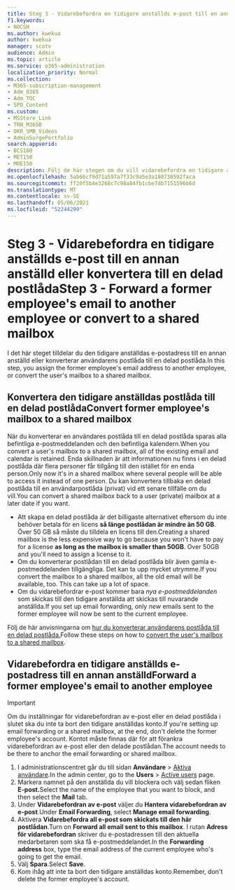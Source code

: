 ```yaml
---
title: Steg 3 - Vidarebefordra en tidigare anställds e-post till en annan anställd eller konvertera till en delad postlåda
f1.keywords:
- NOCSH
ms.author: kwekua
author: kwekua
manager: scotv
audience: Admin
ms.topic: article
ms.service: o365-administration
localization_priority: Normal
ms.collection:
- M365-subscription-management
- Adm_O365
- Adm_TOC
- SPO_Content
ms.custom:
- MSStore_Link
- TRN_M365B
- OKR_SMB_Videos
- AdminSurgePortfolio
search.appverid:
- BCS160
- MET150
- MOE150
description: Följ de här stegen om du vill vidarebefordra en tidigare anställds e-post till en annan anställd eller konvertera till en delad postlåda.
ms.openlocfilehash: 5ab66cf9d71a597a7f33c9a5e3a180738592faca
ms.sourcegitcommit: ff20f5b4e3268c7c98a84fb1cbe7db7151596b6d
ms.translationtype: MT
ms.contentlocale: sv-SE
ms.lasthandoff: 05/06/2021
ms.locfileid: "52244299"
---
```

# <a name="step-3---forward-a-former-employees-email-to-another-employee-or-convert-to-a-shared-mailbox"></a><span data-ttu-id="b8940-103">Steg 3 - Vidarebefordra en tidigare anställds e-post till en annan anställd eller konvertera till en delad postlåda</span><span class="sxs-lookup"><span data-stu-id="b8940-103">Step 3 - Forward a former employee's email to another employee or convert to a shared mailbox</span></span>

<span data-ttu-id="b8940-104">I det här steget tilldelar du den tidigare anställdas e-postadress till en annan anställd eller konverterar användarens postlåda till en delad postlåda.</span><span class="sxs-lookup"><span data-stu-id="b8940-104">In this step, you assign the former employee's email address to another employee, or convert the user's mailbox to a shared mailbox.</span></span>

## <a name="convert-former-employees-mailbox-to-a-shared-mailbox"></a><span data-ttu-id="b8940-105">Konvertera den tidigare anställdas postlåda till en delad postlåda</span><span class="sxs-lookup"><span data-stu-id="b8940-105">Convert former employee's mailbox to a shared mailbox</span></span>

<span data-ttu-id="b8940-106">När du konverterar en användares postlåda till en delad postlåda sparas alla befintliga e-postmeddelanden och den befintliga kalendern.</span><span class="sxs-lookup"><span data-stu-id="b8940-106">When you convert a user's mailbox to a shared mailbox, all of the existing email and calendar is retained.</span></span> <span data-ttu-id="b8940-107">Enda skillnaden är att informationen nu finns i en delad postlåda där flera personer får tillgång till den istället för en enda person.</span><span class="sxs-lookup"><span data-stu-id="b8940-107">Only now it's in a shared mailbox where several people will be able to access it instead of one person.</span></span> <span data-ttu-id="b8940-108">Du kan konvertera tillbaka en delad postlåda till en användarpostlåda (privat) vid ett senare tillfälle om du vill.</span><span class="sxs-lookup"><span data-stu-id="b8940-108">You can convert a shared mailbox back to a user (private) mailbox at a later date if you want.</span></span>

- <span data-ttu-id="b8940-p102">Att skapa en delad postlåda är det billigaste alternativet eftersom du inte behöver betala för en licens **så länge postlådan är mindre än 50 GB**. Över 50 GB så måste du tilldela en licens till den.</span><span class="sxs-lookup"><span data-stu-id="b8940-p102">Creating a shared mailbox is the less expensive way to go because you won't have to pay for a license **as long as the mailbox is smaller than 50GB**. Over 50GB and you'll need to assign a license to it.</span></span>
- <span data-ttu-id="b8940-p103">Om du konverterar postlådan till en delad postlåda blir även gamla e-postmeddelanden tillgängliga. Det kan ta upp mycket utrymme.</span><span class="sxs-lookup"><span data-stu-id="b8940-p103">If you convert the mailbox to a shared mailbox, all the old email will be available, too. This can take up a lot of space.</span></span>
- <span data-ttu-id="b8940-113">Om du vidarebefordrar e-post kommer bara *nya e-postmeddelanden* som skickas till den tidigare anställda att skickas till nuvarande anställda.</span><span class="sxs-lookup"><span data-stu-id="b8940-113">If you set up email forwarding, only *new* emails sent to the former employee will now be sent to the current employee.</span></span>

<span data-ttu-id="b8940-114">Följ de här anvisningarna om [hur du konverterar användarens postlåda till en delad postlåda.](../email/convert-user-mailbox-to-shared-mailbox.md)</span><span class="sxs-lookup"><span data-stu-id="b8940-114">Follow these steps on how to [convert the user's mailbox to a shared mailbox](../email/convert-user-mailbox-to-shared-mailbox.md).</span></span>

## <a name="forward-a-former-employees-email-to-another-employee"></a><span data-ttu-id="b8940-115">Vidarebefordra en tidigare anställds e-postadress till en annan anställd</span><span class="sxs-lookup"><span data-stu-id="b8940-115">Forward a former employee's email to another employee</span></span>

 > [!IMPORTANT]
 > <span data-ttu-id="b8940-116">Om du inställningar för vidarebefordran av e-post eller en delad postlåda i slutet ska du inte ta bort den tidigare anställdas konto.</span><span class="sxs-lookup"><span data-stu-id="b8940-116">If you're setting up email forwarding or a shared mailbox, at the end, don't delete the former employee's account.</span></span> <span data-ttu-id="b8940-117">Kontot måste finnas där för att förankra vidarebefordran av e-post eller den delade postlådan.</span><span class="sxs-lookup"><span data-stu-id="b8940-117">The account needs to be there to anchor the email forwarding or shared mailbox.</span></span>

1. <span data-ttu-id="b8940-118">I administrationscentret går du till sidan **Användare** \> <a href="https://go.microsoft.com/fwlink/p/?linkid=834822" target="_blank">Aktiva användare</a>.</span><span class="sxs-lookup"><span data-stu-id="b8940-118">In the admin center, go to the **Users** \> <a href="https://go.microsoft.com/fwlink/p/?linkid=834822" target="_blank">Active users</a> page.</span></span>
2. <span data-ttu-id="b8940-119">Markera namnet på den anställda du vill blockera och välj sedan fliken **E-post.**</span><span class="sxs-lookup"><span data-stu-id="b8940-119">Select the name of the employee that you want to block, and then select the **Mail** tab.</span></span>
3. <span data-ttu-id="b8940-120">Under **Vidarebefordran av e-post** väljer du **Hantera vidarebefordran av e-post**.</span><span class="sxs-lookup"><span data-stu-id="b8940-120">Under **Email Forwarding**, select **Manage email forwarding**.</span></span>
4. <span data-ttu-id="b8940-121">Aktivera **Vidarebefordra all e-post som skickats till den här postlådan**.</span><span class="sxs-lookup"><span data-stu-id="b8940-121">Turn on **Forward all email sent to this mailbox**.</span></span> <span data-ttu-id="b8940-122">I rutan **Adress för vidarebefordran** skriver du e-postadressen till den aktuella medarbetaren som ska få e-postmeddelandet.</span><span class="sxs-lookup"><span data-stu-id="b8940-122">In the **Forwarding address** box, type the email address of the current employee who's going to get the email.</span></span>
5. <span data-ttu-id="b8940-123">Välj **Spara**.</span><span class="sxs-lookup"><span data-stu-id="b8940-123">Select **Save**.</span></span>
6. <span data-ttu-id="b8940-124">Kom ihåg att inte ta bort den tidigare anställdas konto.</span><span class="sxs-lookup"><span data-stu-id="b8940-124">Remember, don't delete the former employee's account.</span></span>
